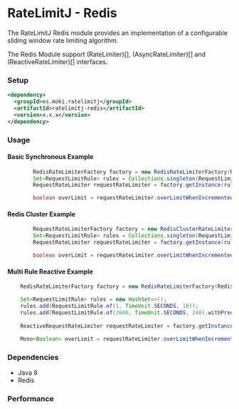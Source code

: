 RateLimitJ - Redis
==================

The RateLimitJ Redis module provides an implementation of a configurable sliding window rate limiting algorithm.

The Redis Module support (RateLimiter)[], (AsyncRateLimiter)[] and (ReactiveRateLimiter)[] interfaces.
 

### Setup

```xml
<dependency>
  <groupId>es.moki.ratelimitj</groupId>
  <artifactId>ratelimitj-redis</artifactId>
  <version>x.x.x</version>
</dependency>
```
 
### Usage

#### Basic Synchronous Example
```java
        RedisRateLimiterFactory factory = new RedisRateLimiterFactory(RedisClient.create("redis://localhost"));
        Set<RequestLimitRule> rules = Collections.singleton(RequestLimitRule.of(1, TimeUnit.MINUTES, 50)); // 50 request per minute, per key
        RequestRateLimiter requestRateLimiter = factory.getInstance(rules);

        boolean overLimit = requestRateLimiter.overLimitWhenIncremented("ip:127.0.0.2");
```

#### Redis Cluster Example
```java
        RequestRateLimiterFactory factory = new RedisClusterRateLimiterFactory(RedisClusterClient.create("redis://localhost"));
        Set<RequestLimitRule> rules = Collections.singleton(RequestLimitRule.of(1, TimeUnit.MINUTES, 50)); // 50 request per minute, per key
        RequestRateLimiter requestRateLimiter = factory.getInstance(rules);

        boolean overLimit = requestRateLimiter.overLimitWhenIncremented("ip:127.0.0.2");
```

#### Multi Rule Reactive Example
```java
    RedisRateLimiterFactory factory = new RedisRateLimiterFactory(RedisClient.create("redis://localhost"));;

    Set<RequestLimitRule> rules = new HashSet<>();
    rules.add(RequestLimitRule.of(1, TimeUnit.SECONDS, 10));
    rules.add(RequestLimitRule.of(3600, TimeUnit.SECONDS, 240).withPrecision(60));
    
    ReactiveRequestRateLimiter requestRateLimiter = factory.getInstance(rules);
        
    Mono<Boolean> overLimit = requestRateLimiter.overLimitWhenIncrementedReactive("ip:127.0.1.6");
```

### Dependencies

* Java 8
* Redis

### Performance 

